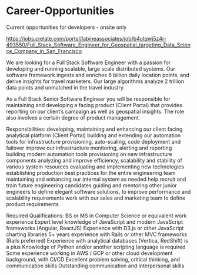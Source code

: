 # Career-Opportunities
Current opportunities for developers - onsite only

https://jobs.crelate.com/portal/labineassociates/job/b4utqwj5z4r-493550/Full_Stack_Software_Engineer_for_Geospatial_targeting_Data_Science_Company_in_San_Francisco


We are looking for a Full Stack Software Engineer with a passion for developing and running scalable, large scale distributed systems. Our software framework ingests and enriches 6 billion daily location points, and derive insights for travel marketers. Our large algorithms analyze 2 trillion data points and unmatched in the travel industry.

As a Full Stack Senior Software Engineer you will be responsible for maintaining and developing a facing product (Client Portal) that provides reporting on our client’s campaign as well as geospatial insights. The role also involves a certain degree of product management.

Responsibilities:
developing, maintaining and enhancing our client facing analytical platform (Client Portal)
building and extending our automation tools for infrastructure provisioning, auto-scaling, code deployment and failover
improve our infrastructure monitoring, alerting and reporting
building modern automation tools provisioning on new infrastructure components
analyzing and improve efficiency, scalability and stability of various system resources
evaluating and implementing new technologies
establishing production best practices for the entire engineering team
maintaining and enhancing our internal system as needed
help recruit and train future engineering candidates
guiding and mentoring other junior engineers to define elegant software solutions, to improve performance and scalability requirements
work with our sales and marketing team to define product requirements

Required Qualifications:
BS or MS in Computer Science or equivalent work experience
Expert level knowledge of JavaScript and modern JavaScript frameworks (Angular, ReactJS)
Experience with D3.js or other JavaScript charting libraries
5+ years experience with Rails or other MVC frameworks (Rails preferred)
Experience with analytical databases (Vertica, RedShift) is a plus
Knowledge of Python and/or another scripting language is required
Some experience working in AWS / GCP or other cloud development background, with CI/CD
Excellent problem solving, critical thinking, and communication skills
Outstanding communication and interpersonal skills
